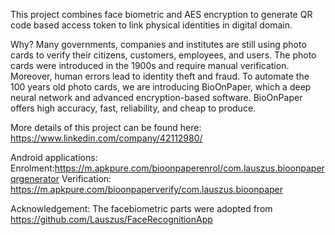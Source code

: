 This project combines face biometric and AES encryption to generate QR code based access token to link physical identities in digital domain.

Why?
Many governments, companies and institutes are still using photo cards to verify their citizens, customers, employees, and users. The photo cards were introduced in the 1900s and require manual verification. Moreover, human errors lead to identity theft and fraud. To automate the 100 years old photo cards, we are introducing BioOnPaper, which a deep neural network and advanced encryption-based software. BioOnPaper offers high accuracy, fast, reliability, and cheap to produce.

More details of this project can be found here: https://www.linkedin.com/company/42112980/

Android applications:
Enrolment:https://m.apkpure.com/bioonpaperenrol/com.lauszus.bioonpaperqrgenerator
Verification: https://m.apkpure.com/bioonpaperverify/com.lauszus.bioonpaper


Acknowledgement:
The facebiometric parts were adopted from https://github.com/Lauszus/FaceRecognitionApp

